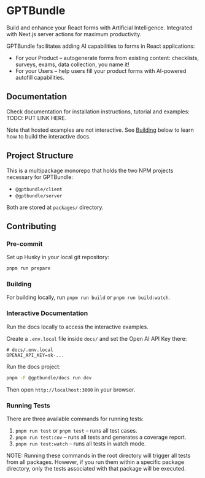 # GPTBundle

Build and enhance your React forms with Artificial Intelligence. Integrated with Next.js server actions for maximum productivity.

GPTBundle facilitates adding AI capabilities to forms in React applications:

- For your Product – autogenerate forms from existing content: checklists, surveys, exams, data collection, you name it!
- For your Users – help users fill your product forms with AI-powered autofill capabilities.

## Documentation

Check documentation for installation instructions, tutorial and examples: TODO: PUT LINK HERE.

Note that hosted examples are not interactive. See [Building](#building) below to learn how to build the interactive docs.

## Project Structure

This is a multipackage monorepo that holds the two NPM projects necessary for GPTBundle:

- `@gptbundle/client`
- `@gptbundle/server`

Both are stored at `packages/` directory.

## Contributing

### Pre-commit

Set up Husky in your local git repository:

```bash
pnpm run prepare
```

### Building

For building locally, run `pnpm run build` or `pnpm run build:watch`.

### Interactive Documentation

Run the docs locally to access the interactive examples.

Create a `.env.local` file inside `docs/` and set the Open AI API Key there:

```dotenv
# docs/.env.local
OPENAI_API_KEY=sk-...
```

Run the docs project:

```bash
pnpm -F @gptbundle/docs run dev
```

Then open `http://localhost:3000` in your browser.

### Running Tests

There are three available commands for running tests:

1. `pnpm run test` or `pnpm test` – runs all test cases.
2. `pnpm run test:cov` – runs all tests and generates a coverage report.
3. `pnpm run test:watch` – runs all tests in watch mode.

NOTE: Running these commands in the root directory will trigger all tests from all packages.
However, if you run them within a specific package directory, only the tests associated with that package will be executed.
